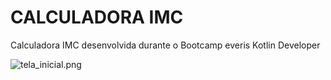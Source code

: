 # CALCULADORA IMC

Calculadora IMC desenvolvida durante o Bootcamp everis Kotlin Developer

![tela_inicial.png](https://github.com/CardosofGui/imc-app/tree/main/foto-projeto/tela_inicial.png)
